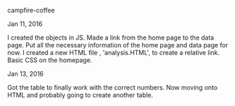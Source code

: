 campfire-coffee

Jan 11, 2016

I created the objects in JS.
Made a link from the home page to the data page.
Put all the necessary information of the home page and data page for now.
I created a new HTML file , 'analysis.HTML', to create a relative link.
Basic CSS on the homepage.

Jan 13, 2016

Got the table to finally work with the correct numbers. Now moving onto HTML and probably going to create another table.
